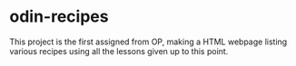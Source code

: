 # odin-recipes

This project is the first assigned from OP,
making a HTML webpage listing various recipes
using all the lessons given up to this point.